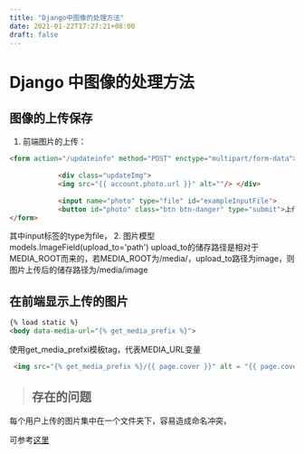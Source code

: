 ```yaml
---
title: "Django中图像的处理方法"
date: 2021-01-22T17:27:21+08:00
draft: false
---
```

# Django 中图像的处理方法 

## 图像的上传保存 
1. 前端图片的上传：
```html
<form action="/updateinfo" method="POST" enctype="multipart/form-data">
 
            <div class="updateImg">
            <img src="{{ account.photo.url }}" alt=""/> </div>          
             
            <input name="photo" type="file" id="exampleInputFile">            
            <button id="photo" class="btn btn-danger" type="submit">上传头像</button>
</form>
```
其中input标签的type为file，
2. 图片模型  
models.ImageField(upload_to='path')
upload_to的储存路径是相对于MEDIA_ROOT而来的，若MEDIA_ROOT为/media/，upload_to路径为image，则图片上传后的储存路径为/media/image

## 在前端显示上传的图片
```html
{% load static %}
<body data-media-url="{% get_media_prefix %}">
```
使用get_media_prefxi模板tag，代表MEDIA_URL变量
```html
 <img src="{% get_media_prefix %}/{{ page.cover }}" alt = "{{ page.cover }}">
```

> ## 存在的问题
每个用户上传的图片集中在一个文件夹下，容易造成命名冲突，

可参考[这里](https://blog.csdn.net/weixin_42134789/article/details/80753051#commentBox)
